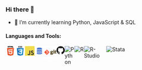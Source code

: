 ### Hi there 👋


- 🌱 I’m currently learning Python, JavaScript & SQL

#### Languages and Tools:

<img align="left" alt="HTML5" width="26px" src="https://raw.githubusercontent.com/github/explore/80688e429a7d4ef2fca1e82350fe8e3517d3494d/topics/html/html.png" />
<img align="left" alt="CSS3" width="26px" src="https://raw.githubusercontent.com/github/explore/80688e429a7d4ef2fca1e82350fe8e3517d3494d/topics/css/css.png" />
<img align="left" alt="JavaScript" width="26px" src="https://raw.githubusercontent.com/github/explore/80688e429a7d4ef2fca1e82350fe8e3517d3494d/topics/javascript/javascript.png" />
<img align="left" alt="SQL" width="26px" src="https://raw.githubusercontent.com/github/explore/80688e429a7d4ef2fca1e82350fe8e3517d3494d/topics/sql/sql.png" />
<img align="left" alt="Git" width="33px" src="https://raw.githubusercontent.com/github/explore/80688e429a7d4ef2fca1e82350fe8e3517d3494d/topics/git/git.png" />
<img align="left" alt="GitHub" width="22px" src="https://raw.githubusercontent.com/github/explore/78df643247d429f6cc873026c0622819ad797942/topics/github/github.png" />

<img align="left" alt="Python" width="26px" src="https://img.utdstc.com/icons/python.png:200" />
<img align="left" alt="R" width="26px" src="https://www.r-project.org/Rlogo.png" />
<img align="left" alt="R-Studio" width="60px" src="https://encrypted-tbn0.gstatic.com/images?q=tbn:ANd9GcQHz1k1JGDxm2N6tpZeb-0OgDqVg-RR1xZkvQ&usqp=CAU" />
<img align="left" alt="Stata" width="54px" src="https://encrypted-tbn0.gstatic.com/images?q=tbn:ANd9GcSzQRXakqMWMaZJCMG90rggwIzYoagZURqHkw&usqp=CAU" />




<!--
- 🔭 I’m currently working on ...
- 👯 I’m looking to collaborate on ...
- 🤔 I’m looking for help with ...
- 💬 Ask me about ...
- 📫 How to reach me: ...
- 😄 Pronouns: ...
- ⚡ Fun fact: ...
-->
